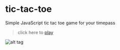 # tic-tac-toe
Simple JavaScript tic tac toe game for your timepass

> click here to [play](https://rawgit.com/razzul/tic-tac-toe/master/)

![alt tag](https://raw.githubusercontent.com/razzul/tic-tac-toe/master/1.png)
